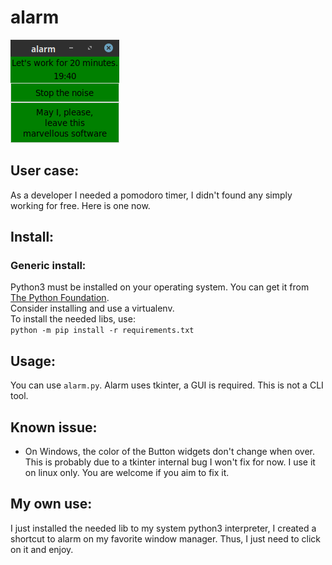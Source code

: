 # alarm
![screenshot](images/screenshot_alarm_2021-07-21_13-16-16.png)
## User case:
As a developer I needed a pomodoro timer, I didn't found any simply working for
free. Here is one now.

## Install:  

### Generic install:  

Python3 must be installed on your operating system. You can get it from
[The Python Foundation](https://www.python.org/).  
Consider installing and use a virtualenv.  
To install the needed libs, use:  
`python -m pip install -r requirements.txt`

## Usage:
You can use `alarm.py`. Alarm uses tkinter, a GUI is required.
This is not a CLI tool.  

## Known issue:
- On Windows, the color of the Button widgets don't change when over. This is
probably due to a tkinter internal bug I won't fix for now. I use it on linux
only. You are welcome if you aim to fix it.

## My own use:
I just installed the needed lib to my system python3 interpreter, I created a
shortcut to alarm on my favorite window manager. Thus, I just need to click on
it and enjoy.
